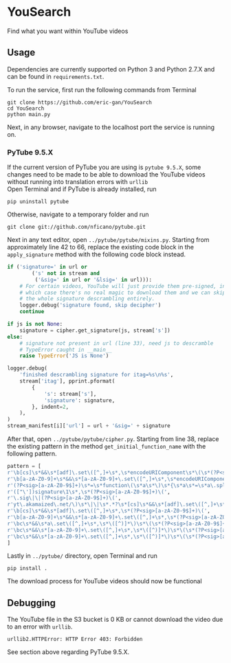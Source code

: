 # YouSearch
Find what you want within YouTube videos

## Usage
Dependencies are currently supported on Python 3 and Python 2.7.X and can be found in `requirements.txt`.

To run the service, first run the following commands from Terminal
```
git clone https://github.com/eric-gan/YouSearch
cd YouSearch
python main.py
```

Next, in any browser, navigate to the localhost port the service is running on.

### PyTube 9.5.X
If the current version of PyTube you are using is `pytube 9.5.X`, some changes need to be made to be able to download the YouTube videos without running into translation errors with `urllib` <br>
Open Terminal and if PyTube is already installed, run
```
pip uninstall pytube
```
Otherwise, navigate to a temporary folder and run
```
git clone git://github.com/nficano/pytube.git
```
Next in any text editor, open `../pytube/pytube/mixins.py`. Starting from approximately line 42 to 66, replace the existing code block in the `apply_signature` method with the following code block instead.
```python
if ('signature=' in url or 
        ('s' not in stream and 
         ('&sig=' in url or '&lsig=' in url))):
    # For certain videos, YouTube will just provide them pre-signed, in
    # which case there's no real magic to download them and we can skip
    # the whole signature descrambling entirely.
    logger.debug('signature found, skip decipher')
    continue

if js is not None:
    signature = cipher.get_signature(js, stream['s'])
else:
    # signature not present in url (line 33), need js to descramble
    # TypeError caught in __main__
    raise TypeError('JS is None')

logger.debug(
    'finished descrambling signature for itag=%s\n%s',
    stream['itag'], pprint.pformat(
        {
            's': stream['s'],
            'signature': signature,
        }, indent=2,
    ),
)
stream_manifest[i]['url'] = url + '&sig=' + signature
``` 
After that, open `../pytube/pytube/cipher.py`. Starting from line 38, replace the existing pattern in the method `get_initial_function_name` with the following pattern.
```python
pattern = [
r'\b[cs]\s*&&\s*[adf]\.set\([^,]+\s*,\s*encodeURIComponent\s*\(\s*(?P<sig>[a-zA-Z0-9$]+)\(',
r'\b[a-zA-Z0-9]+\s*&&\s*[a-zA-Z0-9]+\.set\([^,]+\s*,\s*encodeURIComponent\s*\(\s*(?P<sig>[a-zA-Z0-9$]+)\(',
r'(?P<sig>[a-zA-Z0-9$]+)\s*=\s*function\(\s*a\s*\)\s*{\s*a\s*=\s*a\.split\(\s*""\s*\)',
r'(["\'])signature\1\s*,\s*(?P<sig>[a-zA-Z0-9$]+)\(',
r'\.sig\|\|(?P<sig>[a-zA-Z0-9$]+)\(',
r'yt\.akamaized\.net/\)\s*\|\|\s*.*?\s*[cs]\s*&&\s*[adf]\.set\([^,]+\s*,\s*(?:encodeURIComponent\s*\()?\s*(?P<si$',
r'\b[cs]\s*&&\s*[adf]\.set\([^,]+\s*,\s*(?P<sig>[a-zA-Z0-9$]+)\(',
r'\b[a-zA-Z0-9]+\s*&&\s*[a-zA-Z0-9]+\.set\([^,]+\s*,\s*(?P<sig>[a-zA-Z0-9$]+)\(',
r'\bc\s*&&\s*a\.set\([^,]+\s*,\s*\([^)]*\)\s*\(\s*(?P<sig>[a-zA-Z0-9$]+)\(',
r'\bc\s*&&\s*[a-zA-Z0-9]+\.set\([^,]+\s*,\s*\([^)]*\)\s*\(\s*(?P<sig>[a-zA-Z0-9$]+)\(',
r'\bc\s*&&\s*[a-zA-Z0-9]+\.set\([^,]+\s*,\s*\([^)]*\)\s*\(\s*(?P<sig>[a-zA-Z0-9$]+)\('
]
``` 
Lastly in `../pytube/` directory, open Terminal and run
```
pip install .
```
The download process for YouTube videos should now be functional
## Debugging
The YouTube file in the S3 bucket is 0 KB or cannot download the video due to an error with `urllib`.
```
urllib2.HTTPError: HTTP Error 403: Forbidden
```
See section above regarding PyTube 9.5.X.
